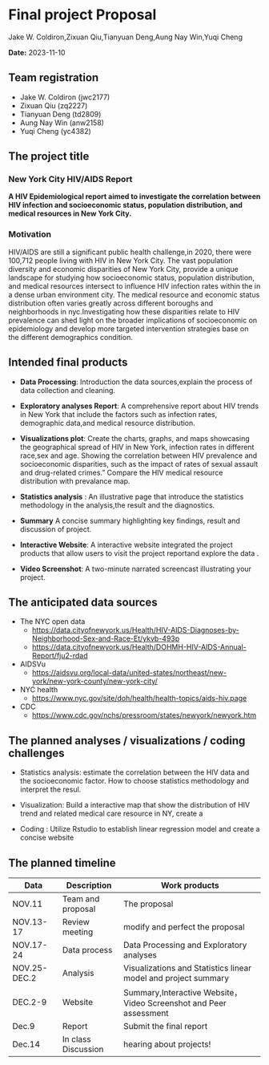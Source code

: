 Final project Proposal
================
Jake W. Coldiron,Zixuan Qiu,Tianyuan Deng,Aung Nay Win,Yuqi Cheng

**Date:** 2023-11-10

## Team registration

- Jake W. Coldiron (jwc2177)
- Zixuan Qiu (zq2227)
- Tianyuan Deng (td2809)
- Aung Nay Win (anw2158)
- Yuqi Cheng (yc4382)

## The project title

### **New York City HIV/AIDS Report**

**A HIV Epidemiological report aimed to investigate the correlation
between HIV infection and socioeconomic status, population distribution,
and medical resources in New York City.**

### Motivation

HIV/AIDS are still a significant public health challenge,in 2020, there
were 100,712 people living with HIV in New York City. The vast
population diversity and economic disparities of New York City, provide
a unique landscape for studying how socioeconomic status, population
distribution, and medical resources intersect to influence HIV infection
rates within the in a dense urban environment city. The medical resource
and economic status distribution often varies greatly across different
boroughs and neighborhoods in nyc.Investigating how these disparities
relate to HIV prevalence can shed light on the broader implications of
socioeconomic on epidemiology and develop more targeted intervention
strategies base on the different demographics condition.

## Intended final products

- **Data Processing**: Introduction the data sources,explain the process
  of data collection and cleaning.

- **Exploratory analyses Report**: A comprehensive report about HIV
  trends in New York that include the factors such as infection rates,
  demographic data,and medical resource distribution.

- **Visualizations plot**: Create the charts, graphs, and maps
  showcasing the geographical spread of HIV in New York, infection rates
  in different race,sex and age. Showing the correlation between HIV
  prevalence and socioeconomic disparities, such as the impact of rates
  of sexual assault and drug-related crimes.” Compare the HIV medical
  resource distribution with prevalance map.

- **Statistics analysis** : An illustrative page that introduce the
  statistics methodology in the analysis,the result and the diagnostics.

- **Summary** A concise summary highlighting key findings, result and
  discussion of project.

- **Interactive Website**: A interactive website integrated the project
  products that allow users to visit the project reportand explore the
  data .

- **Video Screenshot**: A two-minute narrated screencast illustrating
  your project.

## The anticipated data sources

- The NYC open data
  - <https://data.cityofnewyork.us/Health/HIV-AIDS-Diagnoses-by-Neighborhood-Sex-and-Race-Et/ykvb-493p>
  - <https://data.cityofnewyork.us/Health/DOHMH-HIV-AIDS-Annual-Report/fju2-rdad>
- AIDSVu
  - <https://aidsvu.org/local-data/united-states/northeast/new-york/new-york-county/new-york-city/>
- NYC health
  - <https://www.nyc.gov/site/doh/health/health-topics/aids-hiv.page>
- CDC
  - <https://www.cdc.gov/nchs/pressroom/states/newyork/newyork.htm>

## The planned analyses / visualizations / coding challenges

- Statistics analysis: estimate the correlation between the HIV data and
  the socioeconomic factor. How to choose statistics methodology and
  interpret the resul.

- Visualization: Build a interactive map that show the distribution of
  HIV trend and related medical care resource in NY, create a

- Coding : Utilize Rstudio to establish linear regression model and
  create a concise website

## The planned timeline

| Data         | Description         | Work products                                                     |
|--------------|---------------------|-------------------------------------------------------------------|
| NOV.11       | Team and proposal   | The proposal                                                      |
| NOV.13-17    | Review meeting      | modify and perfect the proposal                                   |
| NOV.17-24    | Data process        | Data Processing and Exploratory analyses                          |
| NOV.25-DEC.2 | Analysis            | Visualizations and Statistics linear model and project summary    |
| DEC.2-9      | Website             | Summary,Interactive Website，Video Screenshot and Peer assessment |
| Dec.9        | Report              | Submit the final report                                           |
| Dec.14       | In class Discussion | hearing about projects!                                           |
